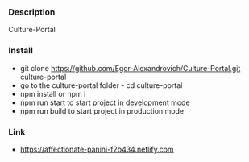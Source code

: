 ### Description
Culture-Portal

### Install
- git clone https://github.com/Egor-Alexandrovich/Culture-Portal.git culture-portal
- go to the culture-portal folder - cd culture-portal
- npm install or npm i
- npm run start to start project in development mode
- npm run build to start project in production mode
### Link 
-  https://affectionate-panini-f2b434.netlify.com
